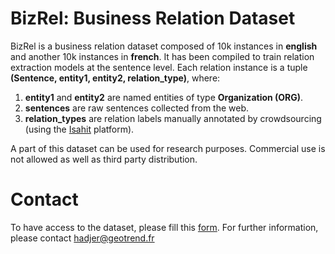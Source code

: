 # BizRel: Business Relation Dataset

BizRel is a business relation dataset composed of 10k instances in **english** and another 10k instances in **french**. It has been compiled to train relation extraction models at the sentence level. Each relation instance is a tuple **(Sentence, entity1, entity2, relation_type)**, where: 
1. **entity1** and **entity2** are named entities of type **Organization (ORG)**. 
2. **sentences** are raw sentences collected from the web.
3. **relation_types** are relation labels manually annotated by crowdsourcing (using the [Isahit](https://isahit.com/) platform).   

A part of this dataset can be used for research purposes. Commercial use is not allowed as well as third party distribution.


# Contact
To have access to the dataset, please fill this [form](https://docs.google.com/forms/d/e/1FAIpQLSfN9dAlAsNVgAVSlD_FDg7tjCSZEXiOfhlRxvzhHvRehqxbMA/viewform).
For further information, please contact hadjer@geotrend.fr 
